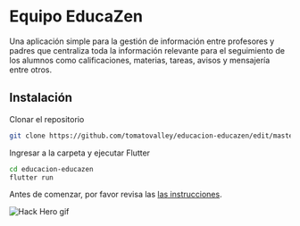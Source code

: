 # Equipo EducaZen

Una aplicación simple para la gestión de información entre profesores y padres que centraliza toda la información relevante para el seguimiento de los alumnos como calificaciones, materias, tareas, avisos y mensajería entre otros.


## Instalación

Clonar el repositorio 
```bash
git clone https://github.com/tomatovalley/educacion-educazen/edit/master/README.md
```

Ingresar a la carpeta y ejecutar Flutter

```bash
cd educacion-educazen
flutter run
```


Antes de comenzar, por favor revisa las [las instrucciones](INSTRUCTIONS.md).

![Hack Hero gif](https://media.giphy.com/media/IbHp2s31XVjCyfGZ5L/giphy.gif)
